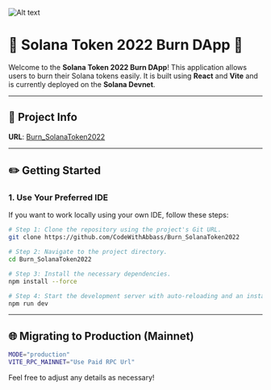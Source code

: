 ![Alt text](https://burn-solanatoken2022.vercel.app/Burn_SolanaToken2022.png)


# 🌟 Solana Token 2022 Burn DApp 🌟

Welcome to the **Solana Token 2022 Burn DApp**! This application allows users to burn their Solana tokens easily. It is built using **React** and **Vite** and is currently deployed on the **Solana Devnet**.

---

## 📖 Project Info

**URL**: [Burn_SolanaToken2022](https://github.com/CodeWithAbbass/Burn_SolanaToken2022)

---

## ✏️ Getting Started

### 1. Use Your Preferred IDE

If you want to work locally using your own IDE, follow these steps:

```bash
# Step 1: Clone the repository using the project's Git URL.
git clone https://github.com/CodeWithAbbass/Burn_SolanaToken2022

# Step 2: Navigate to the project directory.
cd Burn_SolanaToken2022

# Step 3: Install the necessary dependencies.
npm install --force

# Step 4: Start the development server with auto-reloading and an instant preview.
npm run dev
```

---

## 🌐 Migrating to Production (Mainnet)

```bash
MODE="production"
VITE_RPC_MAINNET="Use Paid RPC Url"
```

Feel free to adjust any details as necessary!
